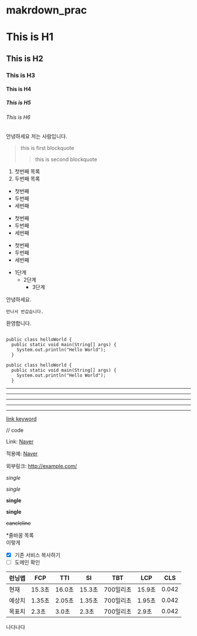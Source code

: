 # makrdown_prac

# This is H1
## This is H2
### This is H3
#### This is H4
##### This is H5
###### This is H6

안녕하세요
저는 사람입니다.

> this is first blockquote
>  >  this is second blockquote

1. 첫번째 목록
2. 두번째 목록

* 첫번째
* 두번째
* 세번째

+ 첫번째
+ 두번째
+ 세번째

- 첫번째
- 두번째
- 세번째

* 1단계
  + 2단계
    - 3단계
   
안녕하세요.

    만나서 반갑습니다.

환영합니다.

<pre><code>
public class helloWorld {
  public static void main(String[] args) {
    System.out.println("Hello World");
  }  
</code></pre>

```
public class helloWorld {
  public static void main(String[] args) {
    System.out.println("Hello World");
  }
```

* * *
***
*****
- - -
--------------


[link keyword][id]

[id]: URL "Link Keyword Here"

// code

Link: [Naver][naverlink]

[naverlink]: https://www.naver.com/


적용예: [Naver](https://www.naver.com, "Naver link")

외부링크: <http://example.com/>


*single*

_single_

**single**

__single__

~~cancleline~~

*줄바꿈 목록    
이렇게

- [x] 기존 서비스 복사하기
- [ ] 도메인 확인

| 런닝맵  | FCP   | TTI   | SI    | TBT    | LCP   | CLS   |
|------|-------|-------|-------|--------|-------|-------|
| 현재   | 15.3초 | 16.0초 | 15.3초 | 700밀리초 | 15.9초 | 0.042 |
| 예상치  | 1.35초 | 2.05초 | 1.35초 | 700밀리초 | 1.95초 | 0.042 |
| 목표치  | 2.3초  | 3.0초  | 2.3초  | 700밀리초 | 2.9초  | 0.042 |


나다나다